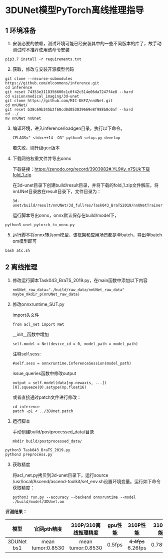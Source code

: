# 3DUNet模型PyTorch离线推理指导

## 1 环境准备 

1. 安装必要的依赖，测试环境可能已经安装其中的一些不同版本的库了，故手动测试时不推荐使用该命令安装  

```
pip3.7 install -r requirements.txt  
```

2. 获取，修改与安装开源模型代码  

```
git clone --recurse-submodules https://github.com/mlcommons/inference.git
cd inference
git reset 74353e3118356600c1c0f42c514e06da7247f4e8 --hard
cd vision/medical_imaging/3d-unet
git clone https://github.com/MIC-DKFZ/nnUNet.git
cd nnUNet/
git reset b38c69b345b2f60cd0d053039669e8f988b0c0af --hard
cd ../
mv nnUNet nnUnet
```

3. 编译环境，进入inference/loadgen目录，执行以下命令。

   ```
   CFLAGS="-std=c++14 -O3" python3 setup.py develop
   ```

   若失败，则升级gcc版本

4. 下载网络权重文件并导出onnx

   下载链接：https://zenodo.org/record/3903982#.YL9Ky_n7SUk下载fold_1.zip

   在3d-unet目录下创建build/result目录，并将下载的fold_1.zip文件解压，将nnUNet目录放在result目录下，文件目录为：

   ```
   3d-unet/build/result/nnUNet/3d_fullres/Task043_BraTS2019/nnUNetTrainerV2__nnUNetPlansv2.mlperf.1/
   ```

   运行脚本导出onnx，onnx默认保存在build/model下，

```
python3 unet_pytorch_to_onnx.py
```

5. 运行脚本将onnx转为om模型，该框架和应用场景都是单batch，导出单batch om模型即可

```
bash atc.sh
```

## 2 离线推理 

1. 修改运行脚本Task043_BraTS_2019.py，在main函数中添加以下内容

   ```
   nnUNet_raw_data="./build/raw_data/nnUNet_raw_data"
   maybe_mkdir_p(nnUNet_raw_data)
   ```
   
2. 修改onnxruntime_SUT.py

   import头文件

   ```
   from acl_net import Net 
   ```

   __init__函数中增加

   ```
   self.model = Net(device_id = 0, model_path = model_path)
   ```

   注释self.sess:

   ```
   #self.sess = onnxruntime.InferenceSession(model_path)
   ```

   issue_queries函数中修改output

   ```
   output = self.model(data[np.newaxis, ...])[0].squeeze(0).astype(np.float16)
   ```
   
   或者直接通过patch文件进行修改：
   
   ```
   cd inference
   patch -p1 < ../3DUnet.patch
   ```

3. 运行脚本

   手动创建build/postprocessed_data/目录

   ```
   mkdir build/postprocessed_data/
   ```

```
python3 Task043_BraTS_2019.py
python3 preprocess.py
```

3. 获取精度

   将acl_net.py拷贝到3d-unet目录下，运行source /usr/local/Ascend/ascend-toolkit/set_env.sh设置环境变量。运行如下命令获取精度：

   ```
   python3 run.py --accuracy --backend onnxruntime --model ./build/model/3DUnet.om
   ```

**评测结果：**   

|    模型    |    官网pth精度    | 310P/310离线推理精度 | gpu性能 |         310P性能         | 310性能 |
| :--------: | :---------------: | :-----------------: | :-----: | :---------------------: | ------- |
| 3DUNet bs1 | mean tumor:0.8530 |  mean tumor:0.8530  | 0.5fps  | ~~4.4fps~~<br />6.26fps | 0.78fps |



